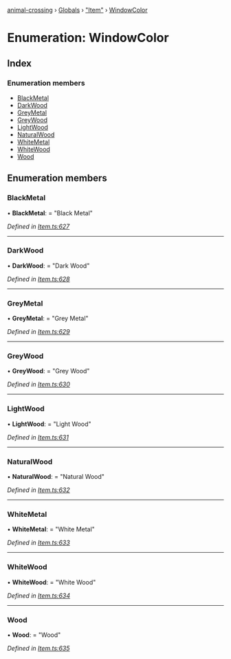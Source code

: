 [animal-crossing](../README.md) › [Globals](../globals.md) › ["Item"](../modules/_item_.md) › [WindowColor](_item_.windowcolor.md)

# Enumeration: WindowColor

## Index

### Enumeration members

* [BlackMetal](_item_.windowcolor.md#blackmetal)
* [DarkWood](_item_.windowcolor.md#darkwood)
* [GreyMetal](_item_.windowcolor.md#greymetal)
* [GreyWood](_item_.windowcolor.md#greywood)
* [LightWood](_item_.windowcolor.md#lightwood)
* [NaturalWood](_item_.windowcolor.md#naturalwood)
* [WhiteMetal](_item_.windowcolor.md#whitemetal)
* [WhiteWood](_item_.windowcolor.md#whitewood)
* [Wood](_item_.windowcolor.md#wood)

## Enumeration members

###  BlackMetal

• **BlackMetal**: = "Black Metal"

*Defined in [Item.ts:627](https://github.com/Norviah/animal-crossing/blob/0850a1e/module/types/Item.ts#L627)*

___

###  DarkWood

• **DarkWood**: = "Dark Wood"

*Defined in [Item.ts:628](https://github.com/Norviah/animal-crossing/blob/0850a1e/module/types/Item.ts#L628)*

___

###  GreyMetal

• **GreyMetal**: = "Grey Metal"

*Defined in [Item.ts:629](https://github.com/Norviah/animal-crossing/blob/0850a1e/module/types/Item.ts#L629)*

___

###  GreyWood

• **GreyWood**: = "Grey Wood"

*Defined in [Item.ts:630](https://github.com/Norviah/animal-crossing/blob/0850a1e/module/types/Item.ts#L630)*

___

###  LightWood

• **LightWood**: = "Light Wood"

*Defined in [Item.ts:631](https://github.com/Norviah/animal-crossing/blob/0850a1e/module/types/Item.ts#L631)*

___

###  NaturalWood

• **NaturalWood**: = "Natural Wood"

*Defined in [Item.ts:632](https://github.com/Norviah/animal-crossing/blob/0850a1e/module/types/Item.ts#L632)*

___

###  WhiteMetal

• **WhiteMetal**: = "White Metal"

*Defined in [Item.ts:633](https://github.com/Norviah/animal-crossing/blob/0850a1e/module/types/Item.ts#L633)*

___

###  WhiteWood

• **WhiteWood**: = "White Wood"

*Defined in [Item.ts:634](https://github.com/Norviah/animal-crossing/blob/0850a1e/module/types/Item.ts#L634)*

___

###  Wood

• **Wood**: = "Wood"

*Defined in [Item.ts:635](https://github.com/Norviah/animal-crossing/blob/0850a1e/module/types/Item.ts#L635)*
